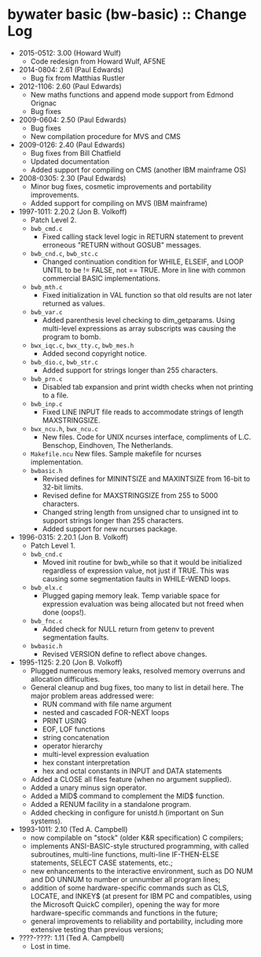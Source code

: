 # bywater basic (bw-basic) :: Change Log

* 2015-0512: 3.00 (Howard Wulf)
	- Code redesign from Howard Wulf, AF5NE 
* 2014-0804: 2.61 (Paul Edwards)
	- Bug fix from Matthias Rustler
* 2012-1106: 2.60 (Paul Edwards)
	- New maths functions and append mode support from Edmond Orignac
	- Bug fixes
* 2009-0604: 2.50 (Paul Edwards)
	+ Bug fixes
	+ New compilation procedure for MVS and CMS
* 2009-0126: 2.40 (Paul Edwards)
	+ Bug fixes from Bill Chatfield
	+ Updated documentation
	+ Added support for compiling on CMS (another IBM mainframe OS)
* 2008-0305: 2.30 (Paul Edwards)
	+ Minor bug fixes, cosmetic improvements and portability improvements.
	+ Added support for compiling on MVS (IBM mainframe) 
* 1997-1011: 2.20.2 (Jon B. Volkoff)
	+ Patch Level 2.
	+ `bwb_cmd.c`
   		- Fixed calling stack level logic in RETURN statement to prevent erroneous "RETURN without GOSUB" messages.
	+ `bwb_cnd.c`, `bwb_stc.c`
		- Changed continuation condition for WHILE, ELSEIF, and LOOP UNTIL to be != FALSE, not == TRUE. More in line with common commercial BASIC implementations.
	+ `bwb_mth.c`
		- Fixed initialization in VAL function so that old results are not later returned as values.
	+ `bwb_var.c`
		- Added parenthesis level checking to dim_getparams. Using multi-level expressions as array subscripts was causing the program to bomb.
	+ `bwx_iqc.c`, `bwx_tty.c`, `bwb_mes.h`
		- Added second copyright notice.
	+ `bwb_dio.c`, `bwb_str.c`
		- Added support for strings longer than 255 characters.
	+ `bwb_prn.c`
		- Disabled tab expansion and print width checks when not printing to a file.
	+ `bwb_inp.c`
		- Fixed LINE INPUT file reads to accommodate strings of length MAXSTRINGSIZE.
	+ `bwx_ncu.h`, `bwx_ncu.c`
		- New files.  Code for UNIX ncurses interface, compliments of L.C. Benschop, Eindhoven, The Netherlands.
	+ `Makefile.ncu`
		New files.  Sample makefile for ncurses implementation.
	+ `bwbasic.h`
		- Revised defines for MININTSIZE and MAXINTSIZE from 16-bit to 32-bit limits.
		- Revised define for MAXSTRINGSIZE from 255 to 5000 characters.
   		- Changed string length from unsigned char to unsigned int to support strings longer than 255 characters.
		- Added support for new ncurses package.
* 1996-0315: 2.20.1 (Jon B. Volkoff)
	+ Patch Level 1.
	+ `bwb_cnd.c`
		- Moved init routine for bwb_while so that it would be initialized regardless of expression value, not just if TRUE.  This was causing some segmentation faults in WHILE-WEND loops.
	+ `bwb_elx.c`
		- Plugged gaping memory leak.  Temp variable space for expression evaluation was being allocated but not freed when done (oops!).
	+ `bwb_fnc.c`
		- Added check for NULL return from getenv to prevent segmentation faults.
	+ `bwbasic.h`
		- Revised VERSION define to reflect above changes.
* 1995-1125: 2.20 (Jon B. Volkoff)
	+ Plugged numerous memory leaks, resolved memory overruns and allocation difficulties.
	+ General cleanup and bug fixes, too many to list in detail here. The major problem areas addressed were:
		- RUN command with file name argument
		- nested and cascaded FOR-NEXT loops
		- PRINT USING
		- EOF, LOF functions
		- string concatenation
		- operator hierarchy
		- multi-level expression evaluation
		- hex constant interpretation
		- hex and octal constants in INPUT and DATA statements
	+ Added a CLOSE all files feature (when no argument supplied).
	+ Added a unary minus sign operator.
	+ Added a MID$ command to complement the MID$ function.
	+ Added a RENUM facility in a standalone program.
	+ Added checking in configure for unistd.h (important on Sun systems).
* 1993-1011: 2.10 (Ted A. Campbell)
	+ now compilable on "stock" (older K&R specification) C compilers;
	+ implements ANSI-BASIC-style structured programming, with called subroutines, multi-line functions, multi-line IF-THEN-ELSE statements, SELECT CASE statements, etc.;
	+ new enhancements to the interactive environment, such as DO NUM and DO UNNUM to number or unnumber all program lines;
	+ addition of some hardware-specific commands such as CLS, LOCATE, and INKEY$ (at present for IBM PC and compatibles, using the Microsoft QuickC compiler), opening the way for more hardware-specific commands and functions in the future;
	+ general improvements to reliability and portability, including more extensive testing than previous versions;
* ????-????: 1.11 (Ted A. Campbell)
	+ Lost in time. 
